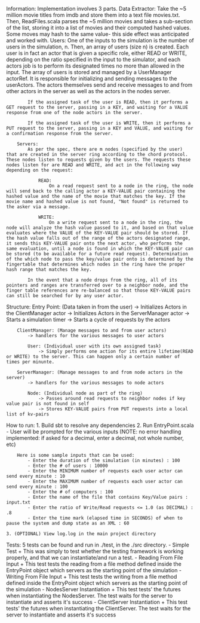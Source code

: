Information:
	Implementation involves 3 parts.
		Data Extractor:
			Take the ~5 million movie titles from imdb and store them into a text file movies.txt. Then, ReadFiles.scala parses the ~5 million movies and takes a sub-section of the list, storing it into a list of movies and their computed hashed values. Some moves may hash to the same value- this side effect was anticipated and worked with.
		Users:
			One of the inputs to the simulation is the number of users in the simulation, n. Then, an array of users (size n) is created. Each user is in fact an actor that is given a specific role, either READ or WRITE, depending on the ratio specified in the input to the simulator, and each actors job is to perform its designated times no more than allowed in the input. The array of users is stored and managed by a UserManager actorRef. It is responsible for initializing and sending messages to the userActors. The actors themselves send and receive messages to and from other actors in the server as well as the actors in the nodes server.
			
			If the assigned task of the user is READ, then it performs a GET request to the server, passing in a KEY, and waiting for a VALUE response from one of the node actors in the server.
			
			If the assigned task of the user is WRITE, then it performs a PUT request to the server, passing in a KEY and VALUE, and waiting for a confirmation response from the server.

		Servers:
			As per the spec, there are m nodes (specified by the user) that are created in the server ring according to the chord protocol. These nodes listen to requests given by the users. The requests these nodes listen for are READ and WRITE, and act in the following way depending on the request:
			
				READ:
					On a read request sent to a node in the ring, the node will send back to the calling actor a KEY-VALUE pair containing the hashed value and the name of the movie that matches the key. If the movie name and hashed value is not found, "Not found" is returned to the asker via a message.
				
				WRITE:
					On a write request sent to a node in the ring, the node will analyze the hash value passed to it, and based on that value evaluates where the VALUE of the KEY-VALUE pair should be stored. If the hash value falls out of the range of the actors designated range, it sends this KEY-VALUE pair onto the next actor, who performs the same evaluation, until a node is found in which the KEY-VALUE pair can be stored (to be available for a future read request). Determination of the which node to pass the key/value pair onto is determined by the fingertable that determines which nodes in the ring have the proper hash range that matches the key. 
					
			In the event that a node drops from the ring, all of its pointers and ranges are transferred over to a neighbor node, and the finger table references are re-balanced so that those KEY-VALUE pairs can still be searched for by any user actor.
			
Structure:
		Entry Point: (Data taken in from the user)
			-> Initializes Actors in the ClientManager actor
			-> Initializes Actors in the ServerManager actor
			-> Starts a simulation timer
			-> Starts a cycle of requests by the actors
		
		ClientManager: (Manage messages to and from user actors)
			-> handlers for the various messages to user actors
			
			User: (Individual user with its own assigned task)
				-> Simply performs one action for its entire lifetime(READ or WRITE) to the server. This can happen only a certain number of times per minunte.
			
		ServerManager: (Manage messages to and from node actors in the server)
			-> handlers for the various messages to node actors
		
			Node: (Individual node as part of the ring)
				-> Passes around read requests to neighbor nodes if key value pair is not found in self
				-> Stores KEY-VALUE pairs from PUT requests into a local list of kv-pairs
			
How to run:
	1. Build sbt to resolve any dependencies
	2. Run EntryPoint.scala
		- User will be prompted for the various inputs
		(NOTE: no error handling implemented: if asked for a decimal, enter a decimal, not whole number, etc)
		
		Here is some sample inputs that can be used:
			- Enter the duration of the simulation (in minutes) : 100
			- Enter the # of users : 10000
			- Enter the MINIMUM number of requests each user actor can send every minute : 10
			- Enter the MAXIMUM number of requests each user actor can send every minute : 100
			- Enter the # of computers : 100
			- Enter the name of the file that contains Key/Value pairs : input.txt
			- Enter the ratio of Write/Read requests <= 1.0 (as DECIMAL) : .8
			- Enter the time mark (elapsed time in SECONDS) of when to pause the system and dump state as an XML : 60
			
	3. (OPTIONAL) View log.log in the main project directory


Tests:
	5 tests can be found and run in ./test, in the ./src directory.
		- Simple Test
			+ This was simply to test whether the testing framework is working properly, and that we can instantiate/and run a test.
		- Reading From File Input 
			+ This test tests the reading from a file method defined inside the EntryPoint object which servers as the starting point of the simulation
		- Writing From File Input
			+ This test tests the writing from a file method defined inside the EntryPoint object which servers as the starting point of the simulation
		- NodesServer Instantiation
			+ This test tests' the futures when instantiating the NodesServer. The test waits for the server to instantiate and asserts it's success
		- ClientServer Instantiation
			+ This test tests' the futures when instantiating the ClientServer. The test waits for the server to instantiate and asserts it's success
